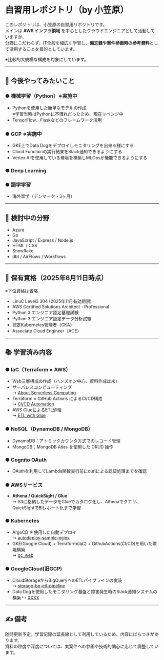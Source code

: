# 自習用レポジトリ（by 小笠原）

このレポジトリは、小笠原の自習用リポジトリです。  
メインは **AWS インフラ領域** を中心としたクラウドエンジニアとして活動していますが、  
分野にこだわらず、IT全般を幅広く学習し、**備忘録や案件参画時の参考資料**として活用することを目的としています。

※比較的大規模な構成を対象にしています。

---

## 🚀 今後やってみたいこと

### ● 機械学習（Python）※実施中
- Pythonを使用した簡単なモデルの作成  
  ※学習当時はPythonに不慣れだったため、現在リベンジ中
- TensorFlow、Flaskなどのフレームワーク活用

### ● GCP ※実施中
- GKE上でData Dogをデプロイしモニタリングを出来る様にする  
- Cloud Functionの実行結果をSlack通知できるようにする    
- Vertex AIを使用している環境を構築しMLOpsが機能できるようにする  

### ● Deep Learning

### ● 語学学習
- 海外留学（デンマーク・3ヶ月）

---

## 🤔 検討中の分野

- Azure  
- Go  
- JavaScript / Express / Node.js  
- HTML / CSS  
- Snowflake
- dbt / AirFlows / Workflows　
  
---

## 📜 保有資格（2025年6月11日時点）

※下位資格は省略

- LinuC Level3 304  (2025年11月有効期限)
- AWS Certified Solutions Architect - Professional  
- Python 3 エンジニア認定基礎試験  
- Python 3 エンジニア認定データ分析試験  
- 認定Kubernetes管理者（CKA）
- Associate Cloud Engineer（ACE）  

---

## 📚 学習済み内容

### ● IaC（Terraform × AWS）
- Web三層構成の作成（ハンズオン中心、資料作成は未）
- サーバレスコンピューティング  
  ↳ [About Serverless Computing](https://github.com/Karasu1t/Self_study_Git/blob/main/IaC(Terrafrom)/ServerlessComputing/README.md)
- Terraform × GitHub Actions によるCI/CD構成  
  ↳ [CI/CD Automation](https://github.com/Karasu1t/Self_study_Git/blob/main/IaC(Terrafrom)/CICDAutomation/README.md)
- AWS GlueによるETL処理  
  ↳ [ETL with Glue](https://github.com/Karasu1t/Self_study_Git/blob/main/IaC(Terrafrom)/ETL/README.md)

### ● NoSQL（DynamoDB / MongoDB）
- DynamoDB：アトミックカウンタ方式でのレコード管理
- MongoDB：MongoDB Atlas を使用した CRUD 操作

### ● Cognito OAuth
- OAuthを利用してLambda関数実行前にcurlによる認証処理までを確認

### ● AWSサービス
- **Athena / QuickSight / Glue**  
  ↳ S3に格納したデータをGlueでカタログ化し、Athenaでクエリ、QuickSightでBIレポート化まで学習

### ● Kubernetes
- ArgoCD を使用した自動デプロイ  
  ↳ [autodeploy-sample-nginx](https://github.com/Karasu1t/autodeploy-sample-nginx)
- GKE(Google Cloud) + Terraform(IaC) + GithubActions(CI/CD)を用いた環境構築  
  ↳ [gc_web](https://github.com/Karasu1t/gc_web)

### ● GoogleCloud(旧GCP)
- CloudStorageからBigQueryへのETLパイプラインの実装  
  ↳ [storage-bq-etl-pipeline](https://github.com/Karasu1t/storage-bq-etl-pipeline)
- Data Dogを使用したモニタリング基盤と障害発生時のSlack通知システムの構築
  ↳ [XXXX](XXXXXX)
 
---

## ✍️ 備考

随時更新予定。学習記録の延長線として利用しているため、内容にばらつきがあります。  
資料の粒度や深度については、実案件への参画や技術的関心に応じて調整しています。
